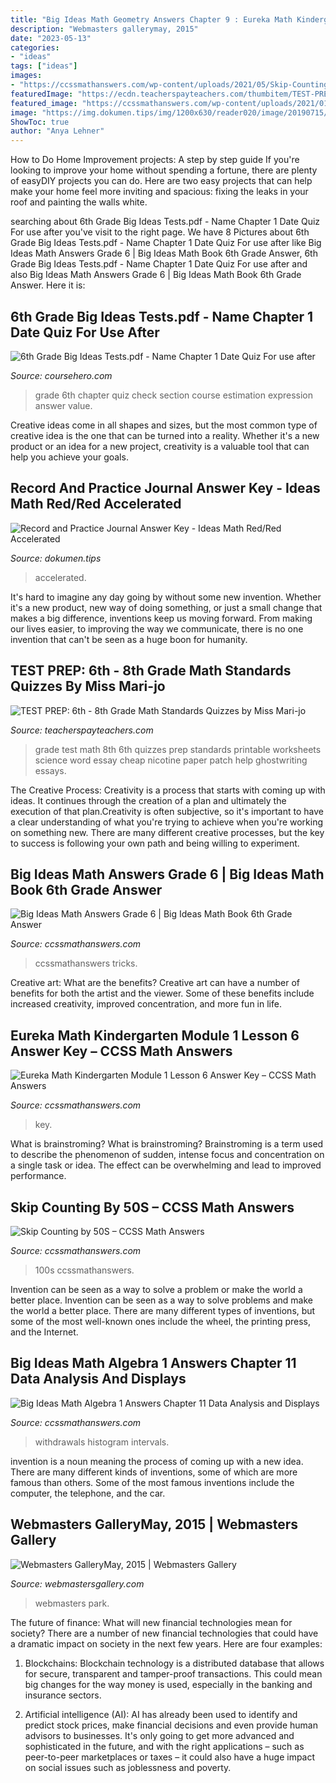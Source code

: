 ```yaml
---
title: "Big Ideas Math Geometry Answers Chapter 9 : Eureka Math Kindergarten Module 1 Lesson 6 Answer Key – Ccss Math Answers"
description: "Webmasters gallerymay, 2015"
date: "2023-05-13"
categories:
- "ideas"
tags: ["ideas"]
images:
- "https://ccssmathanswers.com/wp-content/uploads/2021/05/Skip-Counting-by-50s.png"
featuredImage: "https://ecdn.teacherspayteachers.com/thumbitem/TEST-PREP-6th-8th-Grade-Math-Standards-Quizzes-1500873617/original-676856-1.jpg"
featured_image: "https://ccssmathanswers.com/wp-content/uploads/2021/01/Big-Ideas-Math-Algebra-1-Answer-Key-Chapter-11-Data-Analysis-and-Displays-11.3-13.png"
image: "https://img.dokumen.tips/img/1200x630/reader020/image/20190715/5ac8ad3d7f8b9a5d718ce169.png?t=1626802109"
ShowToc: true
author: "Anya Lehner"
---
```



How to Do Home Improvement projects: A step by step guide
If you're looking to improve your home without spending a fortune, there are plenty of easyDIY projects you can do. Here are two easy projects that can help make your home feel more inviting and spacious: fixing the leaks in your roof and painting the walls white.

	

		
searching about 6th Grade Big Ideas Tests.pdf - Name Chapter 1 Date Quiz For use after you've visit to the right page. We have 8 Pictures about 6th Grade Big Ideas Tests.pdf - Name Chapter 1 Date Quiz For use after like Big Ideas Math Answers Grade 6 | Big Ideas Math Book 6th Grade Answer, 6th Grade Big Ideas Tests.pdf - Name Chapter 1 Date Quiz For use after and also Big Ideas Math Answers Grade 6 | Big Ideas Math Book 6th Grade Answer. Here it is:
		
    
## 6th Grade Big Ideas Tests.pdf - Name Chapter 1 Date Quiz For Use After

<img loading=lazy src="https://www.coursehero.com/thumb/bb/f4/bbf463512d4e534bc6e01b10ea844706d94402d4_180.jpg" onerror="this.onerror=null;this.src='https://tse3.mm.bing.net/th?id=OIP.UG2u5HTwF_IRp6YWJeEHIQAAAA&amp;pid=15.1';" alt="6th Grade Big Ideas Tests.pdf - Name Chapter 1 Date Quiz For use after">

_Source: coursehero.com_

>grade 6th chapter quiz check section course estimation expression answer value. 

	

Creative ideas come in all shapes and sizes, but the most common type of creative idea is the one that can be turned into a reality. Whether it's a new product or an idea for a new project, creativity is a valuable tool that can help you achieve your goals.

    
## Record And Practice Journal Answer Key - Ideas Math Red/Red Accelerated

<img loading=lazy src="https://img.dokumen.tips/img/1200x630/reader020/image/20190715/5ac8ad3d7f8b9a5d718ce169.png?t=1626802109" onerror="this.onerror=null;this.src='https://tse2.mm.bing.net/th?id=OIP.nGNRzIrOK9BpU8KvFtVE7QHaD4&amp;pid=15.1';" alt="Record and Practice Journal Answer Key - Ideas Math Red/Red Accelerated">

_Source: dokumen.tips_

>accelerated. 

	

It's hard to imagine any day going by without some new invention. Whether it's a new product, new way of doing something, or just a small change that makes a big difference, inventions keep us moving forward. From making our lives easier, to improving the way we communicate, there is no one invention that can't be seen as a huge boon for humanity.

    
## TEST PREP: 6th - 8th Grade Math Standards Quizzes By Miss Mari-jo

<img loading=lazy src="https://ecdn.teacherspayteachers.com/thumbitem/TEST-PREP-6th-8th-Grade-Math-Standards-Quizzes-1500873617/original-676856-1.jpg" onerror="this.onerror=null;this.src='https://tse3.mm.bing.net/th?id=OIP.tMqfYiehIVnOchR2-iQjVQHaJm&amp;pid=15.1';" alt="TEST PREP: 6th - 8th Grade Math Standards Quizzes by Miss Mari-jo">

_Source: teacherspayteachers.com_

>grade test math 8th 6th quizzes prep standards printable worksheets science word essay cheap nicotine paper patch help ghostwriting essays. 

	

The Creative Process:
Creativity is a process that starts with coming up with ideas. It continues through the creation of a plan and ultimately the execution of that plan.Creativity is often subjective, so it's important to have a clear understanding of what you're trying to achieve when you're working on something new. There are many different creative processes, but the key to success is following your own path and being willing to experiment.

    
## Big Ideas Math Answers Grade 6 | Big Ideas Math Book 6th Grade Answer

<img loading=lazy src="https://ccssmathanswers.com/wp-content/uploads/2020/12/Big-Ideas-Math-Answers-Grade-6.png" onerror="this.onerror=null;this.src='https://tse2.mm.bing.net/th?id=OIP.BWJ1fINx69TV1sQI8f8gXAHaEK&amp;pid=15.1';" alt="Big Ideas Math Answers Grade 6 | Big Ideas Math Book 6th Grade Answer">

_Source: ccssmathanswers.com_

>ccssmathanswers tricks. 

	

Creative art: What are the benefits?
Creative art can have a number of benefits for both the artist and the viewer. Some of these benefits include increased creativity, improved concentration, and more fun in life.

    
## Eureka Math Kindergarten Module 1 Lesson 6 Answer Key – CCSS Math Answers

<img loading=lazy src="https://ccssmathanswers.com/wp-content/uploads/2021/03/Eureka-Math-Kindergarten-Module-1-Lesson-6-Problem-Set-Answer-Key-1-1-266x300.png" onerror="this.onerror=null;this.src='https://tse3.mm.bing.net/th?id=OIP.6rCiBk4ASJQQTKSz-FUvbQAAAA&amp;pid=15.1';" alt="Eureka Math Kindergarten Module 1 Lesson 6 Answer Key – CCSS Math Answers">

_Source: ccssmathanswers.com_

>key. 

	

What is brainstroming?
What is brainstroming? Brainstroming is a term used to describe the phenomenon of sudden, intense focus and concentration on a single task or idea. The effect can be overwhelming and lead to improved performance.

    
## Skip Counting By 50S – CCSS Math Answers

<img loading=lazy src="https://ccssmathanswers.com/wp-content/uploads/2021/05/Skip-Counting-by-50s.png" onerror="this.onerror=null;this.src='https://tse3.mm.bing.net/th?id=OIP.NWre1U8LJx1rLECkpTCivwHaIP&amp;pid=15.1';" alt="Skip Counting by 50S – CCSS Math Answers">

_Source: ccssmathanswers.com_

>100s ccssmathanswers. 

	

Invention can be seen as a way to solve a problem or make the world a better place.
Invention can be seen as a way to solve problems and make the world a better place. There are many different types of inventions, but some of the most well-known ones include the wheel, the printing press, and the Internet.

    
## Big Ideas Math Algebra 1 Answers Chapter 11 Data Analysis And Displays

<img loading=lazy src="https://ccssmathanswers.com/wp-content/uploads/2021/01/Big-Ideas-Math-Algebra-1-Answer-Key-Chapter-11-Data-Analysis-and-Displays-11.3-13.png" onerror="this.onerror=null;this.src='https://tse4.mm.bing.net/th?id=OIP.CxkPjFyOETZeGS0085cAxAAAAA&amp;pid=15.1';" alt="Big Ideas Math Algebra 1 Answers Chapter 11 Data Analysis and Displays">

_Source: ccssmathanswers.com_

>withdrawals histogram intervals. 

	

invention is a noun meaning the process of coming up with a new idea. There are many different kinds of inventions, some of which are more famous than others. Some of the most famous inventions include the computer, the telephone, and the car.

    
## Webmasters GalleryMay, 2015 | Webmasters Gallery

<img loading=lazy src="http://files.smashingmagazine.com/wallpapers/june-15/the-amazing-water-park/cal/june-15-the-amazing-water-park-cal-800x600.jpg" onerror="this.onerror=null;this.src='https://tse4.mm.bing.net/th?id=OIP.EKYtf2BjPtGMFTA1j5WrqgHaFj&amp;pid=15.1';" alt="Webmasters GalleryMay, 2015 | Webmasters Gallery">

_Source: webmastersgallery.com_

>webmasters park. 

	

The future of finance: What will new financial technologies mean for society?
There are a number of new financial technologies that could have a dramatic impact on society in the next few years. Here are four examples:
1. Blockchains: Blockchain technology is a distributed database that allows for secure, transparent and tamper-proof transactions. This could mean big changes for the way money is used, especially in the banking and insurance sectors.

2. Artificial intelligence (AI): AI has already been used to identify and predict stock prices, make financial decisions and even provide human advisors to businesses. It's only going to get more advanced and sophisticated in the future, and with the right applications – such as peer-to-peer marketplaces or taxes – it could also have a huge impact on social issues such as joblessness and poverty.


